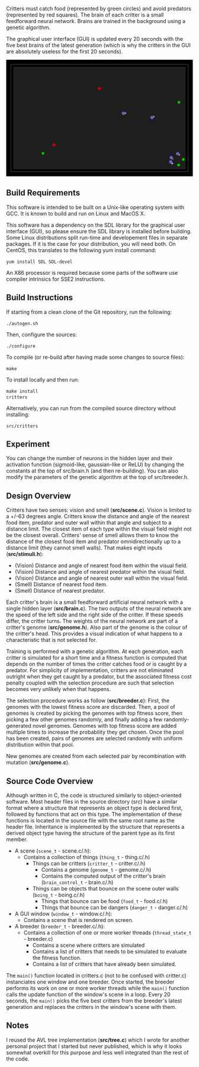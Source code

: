 Critters must catch food (represented by green circles) and avoid predators
(represented by red squares). The brain of each critter is a small feedforward
neural network. Brains are trained in the background using a genetic algorithm.

The graphical user interface (GUI) is updated every 20 seconds with the five
best brains of the latest generation (which is why the critters in the GUI are
absolutely useless for the first 20 seconds).

![Screenshot](https://raw.githubusercontent.com/phaubertin/critters/master/doc/screenshot.png)

Build Requirements
------------------

This software is intended to be built on a Unix-like operating system with GCC.
It is known to build and run on Linux and MacOS X.

This software has a dependency on the SDL library for the graphical user 
interface (GUI), so please ensure the SDL library is installed before building. 
Some Linux distributions split run-time and developement files in separate 
packages. If it is the case for your distribution, you will need both. On 
CentOS, this translates to the following yum install command:
```
yum install SDL SDL-devel
```

An X86 processor is required because some parts of the software use compiler
intrinsics for SSE2 instructions.

Build Instructions
------------------

If starting from a clean clone of the Git repository, run the following:
```
./autogen.sh
```

Then, configure the sources:
```
./configure
```

To compile (or re-build after having made some changes to source files):
```
make
```

To install locally and then run:
```
make install
critters
```

Alternatively, you can run from the compiled source directory without installing:
```
src/critters
```

Experiment
----------

You can change the number of neurons in the hidden layer and their activation
function (sigmoid-like, gaussian-like or ReLU) by changing the constants at the
top of src/brain.h (and then re-building). You can also modify the parameters of
the genetic algorithm at the top of src/breeder.h.

Design Overview
---------------

Critters have two senses: vision and smell (**src/scene.c**). Vision is limited 
to a +/-63 degrees angle. Critters know the distance and angle of the nearest 
food item, predator and outer wall within that angle and subject to a distance 
limit. The closest item of each type within the visual field might not be the 
closest overall. Critters' sense of smell allows them to know the distance of 
the closest food item and predator omnidirectionally up to a distance limit 
(they cannot smell walls). That makes eight inputs (**src/stimuli.h**):

* (Vision) Distance and angle of nearest food item within the visual field.
* (Vision) Distance and angle of nearest predator within the visual field.
* (Vision) Distance and angle of nearest outer wall within the visual field.
* (Smell) Distance of nearest food item.
* (Smell) Distance of nearest predator.

Each critter's brain is a small feedforward artificial neural network with a 
single hidden layer (**src/brain.c**). The two outputs of the neural network 
are the speed of the left side and the right side of the critter. If these 
speeds differ, the critter turns. The weights of the neural network are part of 
a critter's genome (**src/genome.h**). Also part of the genome is the colour 
of the critter's head. This provides a visual indication of what happens to a 
characteristic that is not selected for.

Training is performed with a genetic algorithm. At each generation, each 
critter is simulated for a short time and a fitness function is computed that 
depends on the number of times the critter catches food or is caught by a 
predator. For simplicity of implementation, critters are not eliminated 
outright when they get caught by a predator, but the associated fitness cost 
penalty coupled with the selection procedure are such that selection becomes
very unlikely when that happens.

The selection procedure works as follow (**src/breeder.c**): First, the genomes 
with the lowest fitness score are discarded. Then, a pool of genomes is created 
by picking the genomes with top fitness score, then picking a few other genomes 
randomly, and finally adding a few randomly-generated novel genomes. Genomes 
with top fitness score are added multiple times to increase the probability 
they get chosen. Once the pool has been created, pairs of genomes are selected 
randomly with uniform distribution within that pool.

New genomes are created from each selected pair by recombination with mutation 
(**src/genome.c**).

Source Code Overview
--------------------

Although written in C, the code is structured similarly to object-oriented 
software. Most header files in the source directory (src) have a similar format 
where a structure that represents an object type is declared first, followed by 
functions that act on this type. The implementation of these functions is 
located in the source file with the same root name as the header file. 
Inheritance is implemented by the structure that represents a derived object 
type having the structure of the parent type as its first member.

* A scene (`scene_t` - scene.c/.h):
    * Contains a collection of things (`thing_t` - thing.c/.h)
        * Things can be critters (`critter_t` - critter.c/.h)
            * Contains a genome (`genome_t` - genome.c/.h)
            * Contains the computed output of the critter's brain (`brain_control_t` - brain.c/.h)
        * Things can be objects that bounce on the scene outer walls (`boing_t` - boing.c/.h)
            * Things that bounce can be food (`food_t` - food.c/.h)
            * Things that bounce can be dangers (`danger_t` - danger.c/.h)
* A GUI window (`window_t` - window.c/.h):
    * Contains a scene that is rendered on screen.
* A breeder (`breeder_t` - breeder.c/.h):
    * Contains a collection of one or more worker threads (`thread_state_t` - breeder.c)
        * Contains a scene where critters are simulated
        * Contains a list of critters that needs to be simulated to evaluate
          the fitness function.
        * Contains a list of critters that have already been simulated.

The `main()` function located in critters.c (not to be confused with critter.c) 
instanciates one window and one breeder. Once started, the breeder performs 
its work on one or more worker threads while the `main()` function calls the 
update function of the window's scene in a loop. Every 20 seconds, the `main()` 
picks the five best critters from the breeder's latest generation and replaces 
the critters in the window's scene with them.

Notes
-----

I reused the AVL tree implementation (**src/tree.c**) which I wrote for another 
personal project that I started but never published, which is why it looks 
somewhat overkill for this purpose and less well integrated than the rest of the
code.
